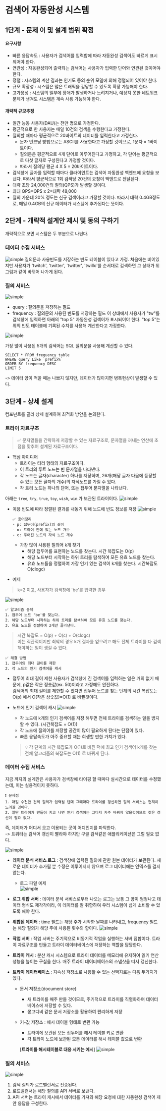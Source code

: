 # 검색어 자동완성 시스템
## 1단계 - 문제 이 및 설계 범위 확정
#### **요구사항**
* 빠른 응답속도 : 사용자가 검색어를 입력함에 따라 자동완성 검색어도 빠르게 표시되어야 한다.
* 연관성 : 자동완성되어 출력되는 검색어는 사용자가 입력한 단어와 연관된 것이어야 한다.
* 정렬 : 시스템의 계산 결과는 인기도 등의 순위 모델에 의해 정렬되어 있어야 한다.
* 규모 확장성 : 시스템은 많은 트래픽을 감당할 수 있도록 확장 가능해야 한다.
* 고가용성 : 시스템의 일부에 장애가 발생하거나 느려지거나, 예상치 못한 네트워크 문제가 생겨도 시스템은 계속 사용 가능해야 한다.

#### **개략적 규모추정**
* 일간 능동 사용자(DAU)는 천만 명으로 가정한다.
* 평균적으로 한 사용자는 매일 10건의 검색을 수행한다고 가정한다.
* 질의할 때마다 평균적으로 20바이트의 데이터를 입력한다고 가정한다.
    * 문자 인코딩 방법으로는 ASCII를 사용한다고 가정할 것이므로, 1문자 = 1바이트이다.
    * 질의문은 평균적으로 4개 단어로 이루어진다고 가정하고, 각 단어는 평균적으로 다섯 글자로 구성된다고 가정할 것이다.
    * 따라서 질의당 평균 4 X 5 = 20바이트이다.
* 검색창에 글자를 입력할 때마다 클라이언트는 검색어 자동완성 백엔드에 요청을 보낸다. 따라서 평균적으로 1회 검색당 20건의 요청이 백엔드로 전달된다.
* 대략 초당 24,000건의 질의(QPS)가 발생할 것이다.
* 최대 QPS=QPS x 2=대략 48,000
* 질의 가운데 20% 정도는 신규 검색어라고 가정할 것이다. 따라서 대략 0.4GB정도로, 매일 0.4GB의 신규 데이터가 시스템에 추가된다는 뜻이다.

## 2단계 - 개략적 설계안 제시 및 동의 구하기
개략적으로 보면 시스템은 두 부분으로 나뉜다.
### 데이터 수집 서비스
![simple](../image/13-2.png)
질의문과 사용빈도를 저장하는 빈도 테이블이 있다고 가정.
처음에는 비어있지만 사용자가 'twitch', 'twitter', 'twitter', 'twillo'를 순서대로 검색하면 그 상태가 위 그림과 같이 바뀌어 나가게 된다.
### 질의 서비스
![simple](../image/t13-1.png)
* query : 질의문을 저장하는 필드
* frequency : 질의문의 사용된 빈도를 저장하는 필드
이 상태에서 사용자가 "tw"를 검색창에 입력하면 아래의 "top 5" 자동완성 검색어가 표시되어야 한다.
"top 5"는 위의 빈도 테이블에 기록된 수치를 사용해 계산한다고 가정한다.

![simple](../image/13-3.png)

가장 많이 사용된 5개의 검색어는 SQL 질의문을 사용해 계산할 수 있다.
~~~shell
SELECT * FROM frequency_table
WHERE query Like `prefix%`
ORDER BY frequency DESC
LIMIT 5
~~~
-> 데이터 양이 적을 때는 나쁘지 않지만, 데이터가 많아지면 병목현상이 발생할 수 있다.

## 3단계 - 상세 설계
컴포넌트를 골라 상세 설계하여 최적화 방안을 논의한다.
### 트라이 자료구조
> ✅ 문자열들을 간략하게 저장할 수 있는 자료구조로, 문자열을 꺼내는 연산에 초점을 맞추어 설계된 자료구조이다.
* 핵심 아이디어
    * 트라이는 티리 형태의 자료구조이다.
    * 이 트리의 루트 노드는 빈 문자열을 나타낸다.
    * 각 노드는 글자(character) 하나를 저장하며, 26개(해당 글자 다음에 등장할 수 있는 모든 글자의 개수)의 자식노드를 가질 수 있다.
    * 각 트리 노드는 하나의 단어, 또는 접두어 문자열을 나타낸다.

아래는 `tree`, `try`, `true`, `toy`, `wish`, `win` 가 보관된 트라이이다. 
![simple](../image/13-5.png)

* 이용 빈도에 따라 정렬된 결과를 내놓기 위해 노드에 빈도 정보를 저장
![simple](../image/13-6.png)

    ~~~
    ✅ 용어정리
    - p: 접두어(prefix)의 길이
    - n: 트라이 안에 있는 노드 개수
    - c: 주어진 노드의 자식 노드 개수
    ~~~
    * 가장 많이 사용된 질의어 k개 찾기
        * 해당 접두어를 표현하는 노드를 찾는다. 시간 복잡도는 O(p)
        * 해당 노드부터 시작하는 하위 트리를 탐색하여 모든 유효 노드를 찾는다.
        * 유효 노드들을 정렬하여 가장 인기 있는 검색어 k개를 찾는다. 시간복잡도 O(clogc)
* 예제
> k=2 이고, 사용자가 검색창에 'be'를 입력한 경우

![simple](../image/13-7.png)
~~~
✅ 알고리즘 동작
1. 접두어 노드 'be'를 찾는다.
2. 해당 노드부터 시작하는 하위 트리를 탐색하여 모든 유효 노드를 찾는다. 
3. 유효 노드를 정렬하여 2개만 골라낸다.
~~~

> 시간 복잡도 = O(p) + O(c) + O(clogc)<br>
이는 직관적이지만 최악의 경우 k개 결과를 얻으려고 해도 전체 트라이를 다 검색해야하는 일이 생길 수 있다.
~~~
✅ 해결 방법
1. 접두어의 최대 길이를 제한
2. 각 노드의 인기 검색어를 캐시
~~~

* 접두어 최대 길이 제한
사용자가 검색창에 긴 검색어를 입력하는 일은 거의 없기 때문에, p값은 작은 정숫값(ex. 50)이라고 가정해도 안전하다.  
검색어의 최대 길이를 제한할 수 있다면 접두어 노드를 찾는 단계의 시간 복잡도는 O(p) 에서 O(작은 상숫값)=O(1) 로 바뀔것이다.

* 노드에 인기 검색어 캐시
![simple](../image/13-8.png)
    * 각 노드에 k개의 인기 검색어를 저장 해두면 전체 트라이를 검색하는 일을 방지할 수 있다. (시간복잡도 = O(1))
    * 각 노드에 질의어를 저장할 공간이 많이 필요하게 된다는 단점이 있다.
    * 빠른 응답속도가 아주 중요할 때는 희생할 만한 가치가 있다.

    > 💡 각 단계의 시간 복잡도가 O(1)로 바뀐 덕에 최고 인기 검색어 k개를 찾는 전체 알고리즘의 복잡도는 O(1) 로 바뀌게 된다.

### 데이터 수집 서비스
지금 까지의 설계안은 사용자가 검색창에 타이핑 할 때마다 실시간으로 데이터를 수정했는데, 이는 실용적이지 못하다.
~~~
❗️ 문제점
1. 매일 수천만 건의 질의가 입력될 텐데 그때마다 트라이를 갱신하면 질의 서비스는 현저히 느려질 것이다.
2. 일단 트라이가 만들어 지고 나면 인기 검색어는 그다지 자주 바뀌지 않을것이므로 잦은 갱신이 필요 없다.
~~~
즉, 데이터가 어디서 오고 이용되는 곳이 어디인지를 파악한다.  
-> 트위터는 검색어 갱신이 빨라야 하지만 구글 검색같은 애플리케이션은 그럴 필요 없다.

![simple](../image/13-9.png)
* **데이터 분석 서비스 로그** : 검색창에 입력된 질의에 관한 원본 데이터가 보관된다. 새로운 데이터가 추가될 뿐 수정은 이루어지지 않으며 로그 데이터에는 인덱스를 걸지 않는다.
    * 로그 파일 예제  
        ![simple](../image/t13-3.png)

* **로그 취합 서버** : 데이터 분석 서비스로부터 나오는 로그는 보통 그 양이 엄청나고 데이터 형식도 제각각이라, 이 데이터를 잘 취합하여 우리 시스템이 쉽게 소비할 수 있도록 해야 한다.
* **취합된 데이터** : time 필드는 해당 주가 시작한 날짜를 나타내고, frequency 필드는 해당 질의가 해당 주에 사용된 횟수의 합이다.
    ![simple](../image/t13-4.png)
* **작업 서버** : 작업 서버는 주기적으로 비동기적 작업을 실행하는 서버 집합이다. 트라이 자료구조를 만들고 트라이 데이터베이스에 저장하는 역할을 담당한다.
* **트라이 캐시** : 분산 캐시 시스템으로 트라이 데이터를 메모리에 유지하여 읽기 연산 성능을 높이는 구실을 한다. 매주 트라이 데이터베이스의 스냅샷을 떠서 갱신한다.
* **트라이 데이터베이스** : 지속성 저장소로 사용할 수 있는 선택지로는 다음 두가지가 있다.
    * 문서 저장소(document store)
        * 새 트라이를 매주 만들 것이므로, 주기적으로 트라이를 직렬화하여 데이터베이스에 저장할 수 있다. 
        * 몽고디비 같은 문서 저장소를 활용하여 편리하게 저장
    * 키-값 저장소 : 해시 테이블 형태로 변환 가능
        * 트라이에 보관된 모든 접두어를 해시 테이블 키로 변환
        * 각 트라이 노드에 보관된 모든 데이터를 해시 테이블 값으로 변환  
        
        
        [**트라이를 해시테이블로 대응 시키는 예시**]
        ![simple](../image/13-10.png)

### 질의 서비스
![simple](../image/13-11.png)
1. 검색 질의가 로드밸런서로 전송된다.
2. 로드밸런서는 해당 질의를 API 서버로 보낸다.
3. API 서버는 트라이 캐시에서 데이터를 가져와 해당 요청에 대한 자동완성 검색어 제안 응답을 구성한다.